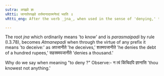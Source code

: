 ```yaml
---
sutra: अपह्नवे ज्ञः
vRtti: जानातेरपह्नवे वर्त्तमानादात्मनेपदं भवति ॥
vRtti_eng: After the verb _jna_, when used in the sense of 'denying,' the _Atmanepada_ is employed.

---
```

The root _jna_ which ordinarily means 'to know' and is _parasmaipadi_ by rule (I.3.78), becomes _Atmanepadi_ when through the virtue of any prefix it means 'to deceive:' as अपजानीते 'he deceives,' शतमपजानीते 'he denies the debt of a hundred rupees,' सहस्रमपजानीते 'denies a thousand.'

Why do we say when meaning "to deny ?" Observe:- न त्वं किंचिदपि ज्ञानासि 'thou knowest not anything.'
